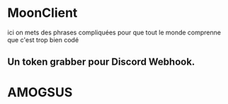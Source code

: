 # MoonClient

ici on mets des phrases compliquées pour que tout le monde comprenne que c'est trop bien codé

## Un token grabber pour Discord Webhook.

# AMOGSUS
